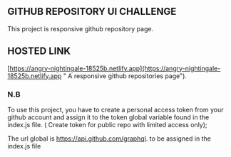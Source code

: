 ## GITHUB REPOSITORY UI CHALLENGE

This project is responsive github repository page. 

## HOSTED LINK  
[https://angry-nightingale-18525b.netlify.app](https://angry-nightingale-18525b.netlify.app " A responsive github repositories page").

### N.B
To use this project, you have to create a personal access token from your github account and assign it to the token global variable found in the index.js file. ( Create token for public repo with limited access only);

The url global is https://api.github.com/graphql. to be assigned in the index.js file
